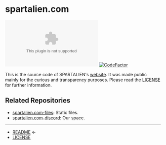 # spartalien.com

[![GitHub release (latest SemVer)](https://img.shields.io/github/v/release/etrusci-org/spartalien.com?label=current%20public%20version)](https://spartalien.com) [![CodeFactor](https://img.shields.io/codefactor/grade/github/etrusci-org/spartalien.com/main)](https://www.codefactor.io/repository/github/etrusci-org/spartalien.com)

This is the source code of SPARTALIEN's [website](https://spartalien.com). It was made public mainly for the curious and transparency purposes. Please read the [LICENSE](LICENSE.md) for further information.

## Related Repositories

- [spartalien.com-files](https://github.com/etrusci-org/spartalien.com-files): Static files.
- [spartalien.com-discord](https://github.com/etrusci-org/spartalien.com-discord): Our space.

---

- [README](README.md) ←
- [LICENSE](LICENSE.md)

